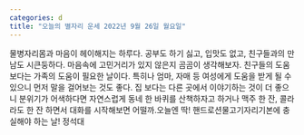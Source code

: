 ```yaml
---
categories: d
title: "오늘의 별자리 운세 2022년 9월 26일 월요일"
---
```

물병자리몸과 마음이 헤이해지는 하루다. 공부도 하기 싫고, 입맛도 없고, 친구들과의 만남도 시큰둥하다. 마음속에 고민거리가 있지 않은지 곰곰이 생각해보자. 친구들의 도움 보다는 가족의 도움이 필요한 날이다. 특히나 엄마, 자매 등 여성에게 도움을 받게 될 수 있으니 먼저 말을 걸어보는 것도 좋다. 집 보다는 다른 곳에서 이야기하는 것이 더 좋으니 분위기가 어색하다면 자연스럽게 동네 한 바퀴를 산책하자고 하거나 맥주 한 잔, 콜라라도 한 잔 하면서 대화를 시작해보면 어떨까.오늘엔 딱! 핸드로션물고기자리기본에 충실해야 하는 날! 정석대